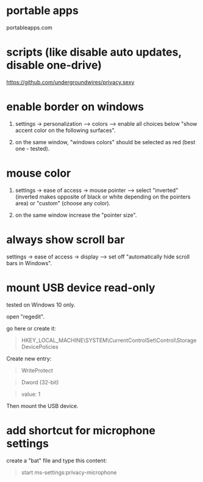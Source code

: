 # portable apps

portableapps.com

# scripts (like disable auto updates, disable one-drive)

https://github.com/undergroundwires/privacy.sexy

# enable border on windows

1. settings -> personalization --> colors --> enable all choices below "show accent color on the following surfaces".

2. on the same window, "windows colors" should be selected as red (best one - tested).

# mouse color

1. settings -> ease of access -> mouse pointer --> select "inverted" (inverted makes opposite of black or white depending on the pointers area) or "custom" (choose any color).

2. on the same window increase the "pointer size".

# always show scroll bar
settings -> ease of access -> display --> set off "automatically hide scroll bars in Windows".

# mount USB device read-only
tested on Windows 10 only.

open "regedit".

go here or create it:

> HKEY_LOCAL_MACHINE\SYSTEM\CurrentControlSet\Control\StorageDevicePolicies

Create new entry:

> WriteProtect

> Dword (32-bit)

> value: 1

Then mount the USB device.

# add shortcut for microphone settings

create a "bat" file and type this content:

> start ms-settings:privacy-microphone
